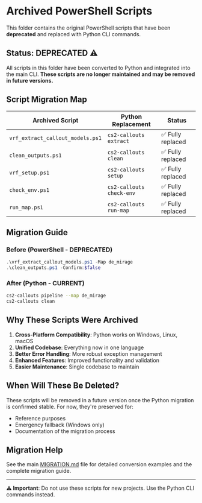 # Archived PowerShell Scripts

This folder contains the original PowerShell scripts that have been **deprecated** and replaced with Python CLI commands.

## Status: DEPRECATED ⚠️

All scripts in this folder have been converted to Python and integrated into the main CLI. **These scripts are no longer maintained and may be removed in future versions.**

## Script Migration Map

| Archived Script | Python Replacement | Status |
|----------------|-------------------|--------|
| `vrf_extract_callout_models.ps1` | `cs2-callouts extract` | ✅ Fully replaced |
| `clean_outputs.ps1` | `cs2-callouts clean` | ✅ Fully replaced |
| `vrf_setup.ps1` | `cs2-callouts setup` | ✅ Fully replaced |
| `check_env.ps1` | `cs2-callouts check-env` | ✅ Fully replaced |
| `run_map.ps1` | `cs2-callouts run-map` | ✅ Fully replaced |

## Migration Guide

### Before (PowerShell - DEPRECATED)
```powershell
.\vrf_extract_callout_models.ps1 -Map de_mirage
.\clean_outputs.ps1 -Confirm:$false
```

### After (Python - CURRENT)
```bash
cs2-callouts pipeline --map de_mirage
cs2-callouts clean
```

## Why These Scripts Were Archived

1. **Cross-Platform Compatibility**: Python works on Windows, Linux, macOS
2. **Unified Codebase**: Everything now in one language
3. **Better Error Handling**: More robust exception management
4. **Enhanced Features**: Improved functionality and validation
5. **Easier Maintenance**: Single codebase to maintain

## When Will These Be Deleted?

These scripts will be removed in a future version once the Python migration is confirmed stable. For now, they're preserved for:
- Reference purposes
- Emergency fallback (Windows only)
- Documentation of the migration process

## Migration Help

See the main [MIGRATION.md](../MIGRATION.md) file for detailed conversion examples and the complete migration guide.

---

**⚠️ Important**: Do not use these scripts for new projects. Use the Python CLI commands instead.
